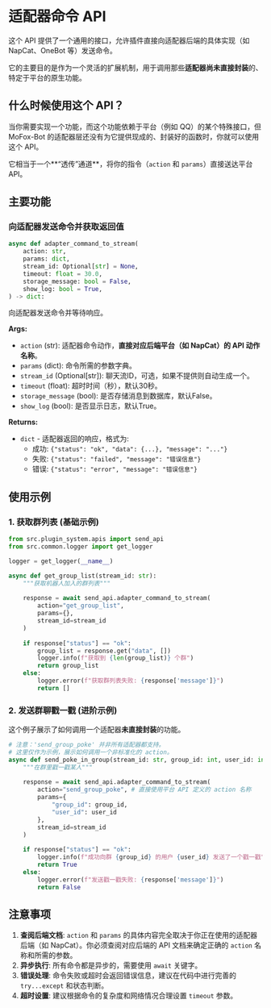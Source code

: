 # 适配器命令 API

这个 API 提供了一个通用的接口，允许插件直接向适配器后端的具体实现（如 NapCat、OneBot 等）发送命令。

它的主要目的是作为一个灵活的扩展机制，用于调用那些**适配器尚未直接封装**的、特定于平台的原生功能。

## 什么时候使用这个 API？

当你需要实现一个功能，而这个功能依赖于平台（例如 QQ）的某个特殊接口，但 MoFox-Bot 的适配器层还没有为它提供现成的、封装好的函数时，你就可以使用这个 API。

它相当于一个**“透传”通道**，将你的指令（`action` 和 `params`）直接送达平台 API。

## 主要功能

### 向适配器发送命令并获取返回值

```python
async def adapter_command_to_stream(
    action: str,
    params: dict,
    stream_id: Optional[str] = None,
    timeout: float = 30.0,
    storage_message: bool = False,
    show_log: bool = True,
) -> dict:
```

向适配器发送命令并等待响应。

**Args:**
- `action` (str): 适配器命令动作，**直接对应后端平台（如 NapCat）的 API 动作名称**。
- `params` (dict): 命令所需的参数字典。
- `stream_id` (Optional[str]): 聊天流ID，可选，如果不提供则自动生成一个。
- `timeout` (float): 超时时间（秒），默认30秒。
- `storage_message` (bool): 是否存储消息到数据库，默认False。
- `show_log` (bool): 是否显示日志，默认True。

**Returns:**
- `dict` - 适配器返回的响应，格式为:
  - 成功: `{"status": "ok", "data": {...}, "message": "..."}`
  - 失败: `{"status": "failed", "message": "错误信息"}`
  - 错误: `{"status": "error", "message": "错误信息"}`

## 使用示例

### 1. 获取群列表 (基础示例)

```python
from src.plugin_system.apis import send_api
from src.common.logger import get_logger

logger = get_logger(__name__)

async def get_group_list(stream_id: str):
    """获取机器人加入的群列表"""
    
    response = await send_api.adapter_command_to_stream(
        action="get_group_list",
        params={},
        stream_id=stream_id
    )
    
    if response["status"] == "ok":
        group_list = response.get("data", [])
        logger.info(f"获取到 {len(group_list)} 个群")
        return group_list
    else:
        logger.error(f"获取群列表失败: {response['message']}")
        return []
```

### 2. 发送群聊戳一戳 (进阶示例)

这个例子展示了如何调用一个适配器**未直接封装**的功能。

```python
# 注意：'send_group_poke' 并非所有适配器都支持。
# 这里仅作为示例，展示如何调用一个非标准化的 action。
async def send_poke_in_group(stream_id: str, group_id: int, user_id: int):
    """在群里戳一戳某人"""
    
    response = await send_api.adapter_command_to_stream(
        action="send_group_poke", # 直接使用平台 API 定义的 action 名称
        params={
            "group_id": group_id,
            "user_id": user_id
        },
        stream_id=stream_id
    )
    
    if response["status"] == "ok":
        logger.info(f"成功向群 {group_id} 的用户 {user_id} 发送了一个戳一戳")
        return True
    else:
        logger.error(f"发送戳一戳失败: {response['message']}")
        return False
```

## 注意事项

1.  **查阅后端文档**: `action` 和 `params` 的具体内容完全取决于你正在使用的适配器后端（如 NapCat）。你必须查阅对应后端的 API 文档来确定正确的 `action` 名称和所需的参数。
2.  **异步执行**: 所有命令都是异步的，需要使用 `await` 关键字。
3.  **错误处理**: 命令失败或超时会返回错误信息，建议在代码中进行完善的 `try...except` 和状态判断。
4.  **超时设置**: 建议根据命令的复杂度和网络情况合理设置 `timeout` 参数。

